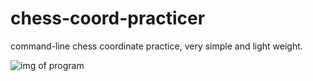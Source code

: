 # chess-coord-practicer
command-line chess coordinate practice, very simple and light weight.

![img of program](https://imgur.com/a/tOQ6nRM)
